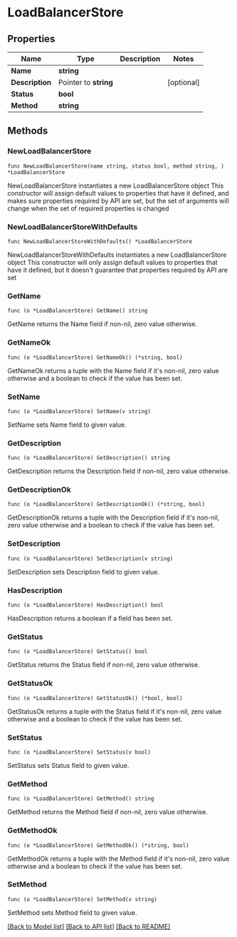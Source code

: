 # LoadBalancerStore

## Properties

Name | Type | Description | Notes
------------ | ------------- | ------------- | -------------
**Name** | **string** |  | 
**Description** | Pointer to **string** |  | [optional] 
**Status** | **bool** |  | 
**Method** | **string** |  | 

## Methods

### NewLoadBalancerStore

`func NewLoadBalancerStore(name string, status bool, method string, ) *LoadBalancerStore`

NewLoadBalancerStore instantiates a new LoadBalancerStore object
This constructor will assign default values to properties that have it defined,
and makes sure properties required by API are set, but the set of arguments
will change when the set of required properties is changed

### NewLoadBalancerStoreWithDefaults

`func NewLoadBalancerStoreWithDefaults() *LoadBalancerStore`

NewLoadBalancerStoreWithDefaults instantiates a new LoadBalancerStore object
This constructor will only assign default values to properties that have it defined,
but it doesn't guarantee that properties required by API are set

### GetName

`func (o *LoadBalancerStore) GetName() string`

GetName returns the Name field if non-nil, zero value otherwise.

### GetNameOk

`func (o *LoadBalancerStore) GetNameOk() (*string, bool)`

GetNameOk returns a tuple with the Name field if it's non-nil, zero value otherwise
and a boolean to check if the value has been set.

### SetName

`func (o *LoadBalancerStore) SetName(v string)`

SetName sets Name field to given value.


### GetDescription

`func (o *LoadBalancerStore) GetDescription() string`

GetDescription returns the Description field if non-nil, zero value otherwise.

### GetDescriptionOk

`func (o *LoadBalancerStore) GetDescriptionOk() (*string, bool)`

GetDescriptionOk returns a tuple with the Description field if it's non-nil, zero value otherwise
and a boolean to check if the value has been set.

### SetDescription

`func (o *LoadBalancerStore) SetDescription(v string)`

SetDescription sets Description field to given value.

### HasDescription

`func (o *LoadBalancerStore) HasDescription() bool`

HasDescription returns a boolean if a field has been set.

### GetStatus

`func (o *LoadBalancerStore) GetStatus() bool`

GetStatus returns the Status field if non-nil, zero value otherwise.

### GetStatusOk

`func (o *LoadBalancerStore) GetStatusOk() (*bool, bool)`

GetStatusOk returns a tuple with the Status field if it's non-nil, zero value otherwise
and a boolean to check if the value has been set.

### SetStatus

`func (o *LoadBalancerStore) SetStatus(v bool)`

SetStatus sets Status field to given value.


### GetMethod

`func (o *LoadBalancerStore) GetMethod() string`

GetMethod returns the Method field if non-nil, zero value otherwise.

### GetMethodOk

`func (o *LoadBalancerStore) GetMethodOk() (*string, bool)`

GetMethodOk returns a tuple with the Method field if it's non-nil, zero value otherwise
and a boolean to check if the value has been set.

### SetMethod

`func (o *LoadBalancerStore) SetMethod(v string)`

SetMethod sets Method field to given value.



[[Back to Model list]](../README.md#documentation-for-models) [[Back to API list]](../README.md#documentation-for-api-endpoints) [[Back to README]](../README.md)



